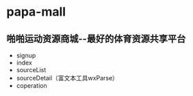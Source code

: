 # papa-mall
## 啪啪运动资源商城--最好的体育资源共享平台

* signup
* index
* sourceList
* sourceDetail（富文本工具wxParse）
* coperation
